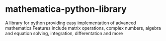 # mathematica-python-library
A library for python providing easy implementation of advanced mathematics
Features include matrix operations, complex numbers, algebra and equation solving, integration, differentation and more

